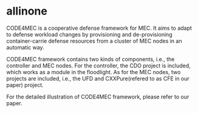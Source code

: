 # allinone
  CODE4MEC is a cooperative defense framework for MEC. It aims to adapt to defense workload changes by provisioning and de-provisioning container-carrie defense resources from a cluster of MEC nodes in an automatic way.
  
  CODE4MEC framework contains two kinds of components, i.e., the controller and MEC nodes. 
  For the controller, the CDO project is included, which works as a module in the floodlight.
  As for the MEC nodes, two projects are included, i.e., the UFD and CXXPure(refered to as CFE in our paper) project.
  
  For the detailed illustration of CODE4MEC framework, please refer to our paper.
   
  
  
